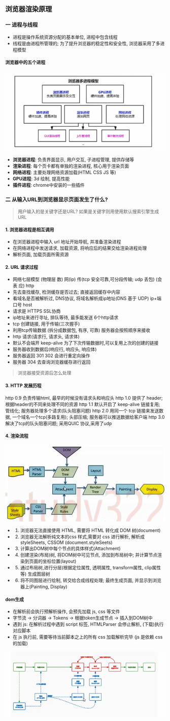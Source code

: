 
## 浏览器渲染原理

### 一 进程与线程

- 进程是操作系统资源分配的基本单位, 进程中包含线程
- 线程是由进程所管理的; 为了提升浏览器的稳定性和安全性, 浏览器采用了多进程模型

#### 浏览器中的五个进程

![浏览器多进程模型](../imgs/16-%E6%B5%8F%E8%A7%88%E5%99%A8%E5%A4%9A%E8%BF%9B%E7%A8%8B%E6%A8%A1%E5%9E%8B.png)

- **浏览器进程**: 负责界面显示, 用户交互, 子进程管理, 提供存储等
- **渲染进程**: 每个页卡都有单独的渲染进程, 核心用于渲染页面
- **网络进程**: 主要处理网络资源加载(HTML CSS JS 等)
- **GPU进程**: 3d 绘制, 提高性能
- **插件进程**: chrome中安装的一些插件

### 二 从输入URL到浏览器显示页面发生了什么?

> 用户输入的是关键字还是URL? 如果是关键字则用使用默认搜索引擎生成URL

#### 1. 浏览器进程是相互调用

- 在浏览器进程中输入 url 地址开始导航, 并准备渲染进程
- 在网络进程中发送请求, 加载资源, 将响应后的结果交给渲染进程处理
- 解析页面, 加载页面所需资源

#### 2. URL 请求过程

- 网络七层模型 (物理层 数) 网(ip)  传(tcp 安全可靠,可分段传输; udp 丢包)  (会 表 应) http
- 先去查找缓存, 检测缓存是否过去; 直接返回缓存中内容
- 看域名是否被解析过, DNS协议, 将域名解析成ip地址(DNS 基于 UDP) ip+端口号 host
- 请求是 HTTPS SSL协商
- ip地址来进行寻址, 排队等待, 最多能发送 6个http请求
- tcp 创建链接, 用于传输(三次握手)
- 利用tcp传输数据 (拆分成数据包, 有序, 可靠) 服务器会按照顺序来接收
- http 请求(请求行, 请求头, 请求体)
- 默认不会端开 keep-alive 为了下次传输数据时,可以复用上次的创建的链接
- 服务器收到数据后(响应行, 响应头, 响应体)
- 服务器返回 301 302 会进行重定向操作
- 服务器 304 去查询浏览器缓存进行返回

> 浏览器接受资源后怎么处理

#### 3. HTTP 发展历程

http 0.9 负责传输html, 最早的时候没有请求头和响应头
http 1.0 提供了 header; 根据header的不同来处理不同的资源
http 1.1 默认开启了 keep-alive 链接复用; 管线化; 服务器处理多个请求(队头阻塞问题)
http 2.0 用同一个 tcp 链接来发送数据, 一个域名一个tcp(多路复用); 头部压缩; 服务器可以推送数据给客户端
http 3.0 解决了tcp的队头阻塞问题; 采用QUIC 协议,采用了udp

#### 4. 渲染流程

![渲染流程](../imgs/17-%E6%B8%B2%E6%9F%93%E6%B5%81%E7%A8%8B.png)

- 1. 浏览器无法直接使用 HTML, 需要将 HTML 转化成 DOM 树(document)
- 2. 浏览器无法解析纯文本的css 样式,需要对 css 进行解析, 解析成 styleSheets, CSSOM (document.styleSeets)
- 3. 计算出DOM树中每个节点的具体样式(Attachment)
- 4. 创建渲染(布局)树, 将DOM树中可见节点, 添加到布局树中; 并计算节点渲染到页面的坐标位置(layout)
- 5. 通过布局树,进行分层(根据定位属性, 透明属性, transform属性, clip属性等) 生成图层树
- 6. 将不同图层进行绘制, 转交给合成线程处理; 最终生成页面, 并显示到浏览器上(Painting, Display)

#### dom生成

- 在解析前会执行预解析操作, 会预先加载 js, css 等文件
- 字节流 -> 分词器 -> Tokens -> 根据token生成节点 -> 插入到DOM树中
- 遇到 js: 在解析过程中遇到 script 标签, HTMLParser 会停止解析, (下载)执行对应脚本
- 在 js 执行前, 需要等待当前脚本之上的所有 css 加载解析完毕 (js 是依赖 css 的加载)

![18-生成dom树](../imgs//18-%E7%94%9F%E6%88%90dom%E6%A0%91.png)